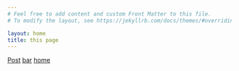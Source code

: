 ```yaml
---
# Feel free to add content and custom Front Matter to this file.
# To modify the layout, see https://jekyllrb.com/docs/themes/#overriding-theme-defaults

layout: home
title: this page
---
```

[Post](posts.md)
[bar](/bar/)
[home](/home/)
